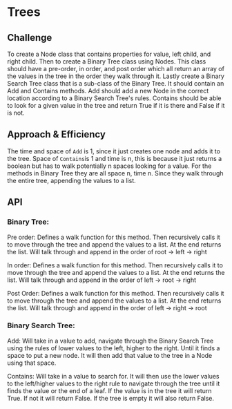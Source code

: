 # Trees

## Challenge

To create a Node class that contains properties for value, left child, and right child. Then to create a Binary Tree class using Nodes. This class should have a pre-order, in order, and post order which all return an array of the values in the tree in the order they walk through it. Lastly create a Binary Search Tree class that is a sub-class of the Binary Tree. It should contain an Add and Contains methods. Add should add a new Node in the correct location according to a Binary Search Tree's rules. Contains should be able to look for a given value in the tree and return True if it is there and False if it is not.

## Approach & Efficiency

The time and space of `Add` is 1, since it just creates one node and adds it to the tree. Space of `Contains`is 1 and time is n, this is because it just returns a boolean but has to walk potentially n spaces looking for a value. For the methods in Binary Tree they are all space n, time n. Since they walk through the entire tree, appending the values to a list.

## API

### Binary Tree:

Pre order: Defines a walk function for this method. Then recursively calls it to move through the tree and append the values to a list. At the end returns the list. Will talk through and append in the order of root -> left -> right

In order: Defines a walk function for this method. Then recursively calls it to move through the tree and append the values to a list. At the end returns the list. Will talk through and append in the order of left -> root -> right

Post Order: Defines a walk function for this method. Then recursively calls it to move through the tree and append the values to a list. At the end returns the list. Will talk through and append in the order of left -> right -> root

### Binary Search Tree:

Add: Will take in a value to add, navigate through the Binary Search Tree using the rules of lower values to the left, higher to the right. Until it finds a space to put a new node. It will then add that value to the tree in a Node using that space.

Contains: Will take in a value to search for. It will then use the lower values to the left/higher values to the right rule to navigate through the tree until it finds the value or the end of a leaf. If the value is in the tree it will return True. If not it will return False. If the tree is empty it will also return False.